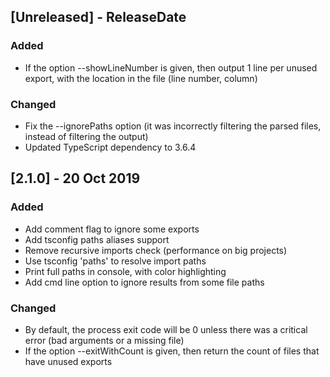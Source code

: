 ## [Unreleased] - ReleaseDate
### Added
- If the option --showLineNumber is given, then output 1 line per unused export, with the location in the file (line number, column)

### Changed
- Fix the --ignorePaths option (it was incorrectly filtering the parsed files, instead of filtering the output)
- Updated TypeScript dependency to 3.6.4

## [2.1.0] - 20 Oct 2019
### Added
- Add comment flag to ignore some exports
- Add tsconfig paths aliases support
- Remove recursive imports check (performance on big projects)
- Use tsconfig 'paths' to resolve import paths
- Print full paths in console, with color highlighting
- Add cmd line option to ignore results from some file paths

### Changed
- By default, the process exit code will be 0 unless there was a critical error (bad arguments or a missing file)
- If the option --exitWithCount is given, then return the count of files that have unused exports
